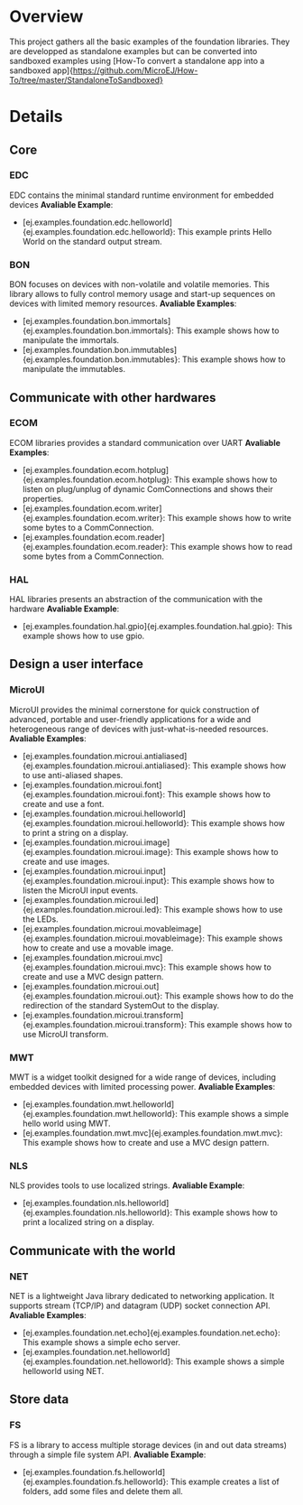 # Overview
This project gathers all the basic examples of the foundation libraries. They are developped as standalone examples but can be converted into sandboxed examples using [How-To convert a standalone app into a sandboxed app]{https://github.com/MicroEJ/How-To/tree/master/StandaloneToSandboxed}

# Details
## Core
### EDC
EDC contains the minimal standard runtime environment for embedded devices
**Avaliable Example**:
* [ej.examples.foundation.edc.helloworld]{ej.examples.foundation.edc.helloworld}: This example prints Hello World on the standard output stream.
### BON
BON focuses on devices with non-volatile and volatile memories. This library allows to fully control memory usage and start-up sequences on devices with limited memory resources.
**Avaliable Examples**:
* [ej.examples.foundation.bon.immortals]{ej.examples.foundation.bon.immortals}: This example shows how to manipulate the immortals.
* [ej.examples.foundation.bon.immutables]{ej.examples.foundation.bon.immutables}: This example shows how to manipulate the immutables.


## Communicate with other hardwares
### ECOM
ECOM libraries provides a standard communication over UART
**Avaliable Examples**:
* [ej.examples.foundation.ecom.hotplug]{ej.examples.foundation.ecom.hotplug}: This example shows how to listen on plug/unplug of dynamic ComConnections and shows their properties.
* [ej.examples.foundation.ecom.writer]{ej.examples.foundation.ecom.writer}: This example shows how to write some bytes to a CommConnection.
* [ej.examples.foundation.ecom.reader]{ej.examples.foundation.ecom.reader}: This example shows how to read some bytes from a CommConnection.
### HAL
HAL libraries presents an abstraction of the communication with the hardware
**Avaliable Example**:
* [ej.examples.foundation.hal.gpio]{ej.examples.foundation.hal.gpio}: This example shows how to use gpio.


## Design a user interface
### MicroUI
MicroUI provides the minimal cornerstone for quick construction of advanced, portable and user-friendly applications for a wide and heterogeneous range of devices with just-what-is-needed resources.
**Avaliable Examples**:
* [ej.examples.foundation.microui.antialiased]{ej.examples.foundation.microui.antialiased}: This example shows how to use anti-aliased shapes.
* [ej.examples.foundation.microui.font]{ej.examples.foundation.microui.font}: This example shows how to create and use a font.
* [ej.examples.foundation.microui.helloworld]{ej.examples.foundation.microui.helloworld}: This example shows how to print a string on a display.
* [ej.examples.foundation.microui.image]{ej.examples.foundation.microui.image}: This example shows how to create and use images.
* [ej.examples.foundation.microui.input]{ej.examples.foundation.microui.input}: This example shows how to listen the MicroUI input events.
* [ej.examples.foundation.microui.led]{ej.examples.foundation.microui.led}: This example shows how to use the LEDs.
* [ej.examples.foundation.microui.movableimage]{ej.examples.foundation.microui.movableimage}: This example shows how to create and use a movable image.
* [ej.examples.foundation.microui.mvc]{ej.examples.foundation.microui.mvc}: This example shows how to create and use a MVC design pattern.
* [ej.examples.foundation.microui.out]{ej.examples.foundation.microui.out}: This example shows how to do the redirection of the standard SystemOut to the display.
* [ej.examples.foundation.microui.transform]{ej.examples.foundation.microui.transform}: This example shows how to use MicroUI transform.
### MWT
MWT is a widget toolkit designed for a wide range of devices, including embedded devices with limited processing power.
**Avaliable Examples**:
* [ej.examples.foundation.mwt.helloworld]{ej.examples.foundation.mwt.helloworld}: This example shows a simple hello world using MWT.
* [ej.examples.foundation.mwt.mvc]{ej.examples.foundation.mwt.mvc}: This example shows how to create and use a MVC design pattern.
### NLS
NLS provides tools to use localized strings.
**Avaliable Example**:
* [ej.examples.foundation.nls.helloworld]{ej.examples.foundation.nls.helloworld}: This example shows how to print a localized string on a display.


## Communicate with the world
### NET
NET is a lightweight Java library dedicated to networking application. It supports stream (TCP/IP) and datagram (UDP) socket connection API.
**Avaliable Examples**:
* [ej.examples.foundation.net.echo]{ej.examples.foundation.net.echo}: This example shows a simple echo server.
* [ej.examples.foundation.net.helloworld]{ej.examples.foundation.net.helloworld}: This example shows a simple helloworld using NET.
## Store data
### FS
FS is a library to access multiple storage devices (in and out data streams) through a simple file system API.
**Avaliable Example**:
* [ej.examples.foundation.fs.helloworld]{ej.examples.foundation.fs.helloworld}: This example creates a list of folders, add some files and delete them all.
